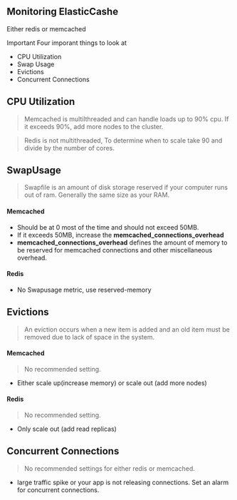 ## Monitoring ElasticCashe 

Either redis or memcached 

Important Four imporant things to look at 
* CPU Utilization 
* Swap Usage 
* Evictions 
* Concurrent Connections


## CPU Utilization 
> Memcached is multilthreaded and can handle loads up to 90% cpu. If it exceeds 90%, add more nodes to the cluster.

> Redis is not multithreaded, To determine when to scale take 90 and divide by the number of cores. 


## SwapUsage 
> Swapfile is an amount of disk storage reserved if your computer runs out of ram. Generally the same size as your RAM.

#### Memcached
* Should be at 0 most of the time and should not exceed 50MB.
* If it exceeds 50MB, increase the <b>memcached_connections_overhead</b>
* <b>memcached_connections_overhead</b> defines the amount of memory to be reserved for memcached connections and other miscellaneous overhead.

#### Redis 
* No Swapusage metric, use reserved-memory

## Evictions 
> An eviction occurs when a new item is added and an old item must be removed due to lack of space in the system. 

#### Memcached
> No recommended setting. 
* Either scale up(increase memory) or scale out (add more nodes)

#### Redis 
> No recommended setting. 
* Only scale out (add read replicas)

## Concurrent Connections 
> No recommended settings for either redis or memcached.
* large traffic spike or your app is not releasing connections. Set an alarm for concurrent connections.
